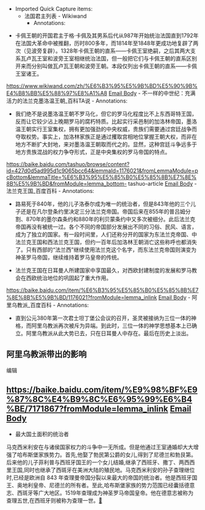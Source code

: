 - Imported Quick Capture items:
    - 法国君主列表 - Wikiwand
        - Annotations:

* 卡佩王朝的开国君主于格·卡佩及其男系后代从987年开始统治法国直到1792年在法国大革命中被推翻，历时800多年，而1814年至1848年更成功地复辟了两次（见波旁复辟）。1328年卡佩王朝的直系——卡佩王室绝嗣，之后其两大支系瓦卢瓦王室和波旁王室相继统治法国，但一般把它们与卡佩王朝的直系区别开来而分别叫做瓦卢瓦王朝和波旁王朝。本段仅列出卡佩王朝的直系——卡佩王室诸王。



https://www.wikiwand.com/zh/%E6%B3%95%E5%9B%BD%E5%90%9B%E4%B8%BB%E5%88%97%E8%A1%A8 [Email Body](https://files.todoist.com/eICAgNo_ix1qZ7hXbCwwixauEMVEbCTc-dXCEgpLaq2hZwEulMf1hk8MW6DoAjo3/by/21878347/as/file.html)
    - 不一样的中世纪：充满活力的法兰克墨洛温王朝_百科TA说
        - Annotations:

* 我们绝不是说墨洛温王朝不罗马化，但它的罗马化程度比不上东西哥特王国，反而让它较少沾上晚期罗马的腐朽特质。比起实行采邑制的加洛林帝国，墨洛温王朝实行王室集权，拥有更加强劲的中央权威，贵族们需要通过宫廷战争而夺取权势。事实上，加洛林家族正是通过攫取宫相地位掌握王朝大权，而非在地方不断扩大封地，来对墨洛温王朝取而代之的。显然，这种宫廷斗争远多于地方贵族混战的权力争夺形式，正是中央集权的罗马帝国的特点。



https://baike.baidu.com/tashuo/browse/content?id=427d0d5ad995d1c9065bcc64&lemmaId=1176021&fromLemmaModule=pcBottom&lemmaTitle=%E6%B3%95%E5%85%B0%E5%85%8B%E7%8E%8B%E5%9B%BD&fromModule=lemma_bottom-
tashuo-article [Email Body](https://files.todoist.com/P096eJjuQxplKCQtIrrICTfQhnQh1_bZTS8IiUhMrLNHar4xPZgj3mJj0CgkON1w/by/21878347/as/file.html)
    - 法兰克王国_百度百科
        - Annotations:

* 路易死于840年，他的儿子洛泰尔成为唯一的统治者，但是843年他的三个儿子还是在凡尔登条约里决定三分法兰克帝国。帝国后来在855年的普吕姆分割、870年的墨尔森条约和880年的利贝蒙条约中又多次被细分。此后法兰克帝国再没有被统一过。各个不同的帝国部分发展出不同的习俗、民风、语言，成为了独立的国家。有一段时间里，人们还称分开的国家为东法兰克帝国、中法兰克王国和西法兰克王国，但约一百年后加洛林王朝消亡这些称呼也都消失了。只有西部的“法兰西”继续使用法兰克这个名字，而东法兰克帝国则演变为神圣罗马帝国，继续维持着罗马皇帝的传统。

* 法兰克王国在日耳曼人所建国家中享国最久，对西欧封建制度的发展和罗马教会在西欧统治地位的巩固起了重大作用。



https://baike.baidu.com/item/%E6%B3%95%E5%85%B0%E5%85%8B%E7%8E%8B%E5%9B%BD/1176021?fromModule=lemma_inlink [Email Body](https://files.todoist.com/NKgkzucQxV43hz_oDhpEiAg3GoI7EFgq7FjxeaAfEZRpSPGqaMgp7BJLVY8HEiP5/by/21878347/as/file.html)
    - 阿里乌教派_百度百科
        - Annotations:

* 直到公元380年第一次君士坦丁堡公会议的召开，圣灵被接纳为三位一体的神格，而阿里乌教派再次被斥为异端。到此时，三位一体的神学思想基本上已确立。阿里乌教派从此大势已去，只在日耳曼人中存在。最后在历史上淡出。

## 阿里乌教派带出的影响

编辑



https://baike.baidu.com/item/%E9%98%BF%E9%87%8C%E4%B9%8C%E6%95%99%E6%B4%BE/7171867?fromModule=lemma_inlink [Email Body](https://files.todoist.com/H01kVOsgmygHky3wj5rnzCp1KdTiYaLFegxClvzjIeV_0mgpWbArx7OQyzWjSDcv/by/21878347/as/file.html)
- 
- 最大国土面积的统治者

马克西米利安在与诸侯国家权力的斗争中一无所成。但是他通过王室通婚却大大增强了哈布斯堡家族势力。首先,他娶了勃民第公爵的女儿,得到了尼德兰和勃艮第。后来他的儿子菲利普与西班牙国王的一个女儿结婚,继承了西班牙、撒丁、两西西里王国,同时也继承了西斑牙在美洲大陆的殖民地。马克西米利安的孙子查理继位时,已经是欧洲自 843 年查理曼帝国分裂以来最大的帝国的统治者。他是西班牙国王、奥地利皇帝、尼德兰的所有者。至此,哈布斯堡家族的势力范围已经囊括德意志、西斑牙等广大地区。1519年查理成为神圣罗马帝国皇帝。他在德意志被称为查理五世,在西班牙则被称为查理一世。[🍎](marginnote3app://note/BF64FD8B-C899-4BEF-8562-0299B3FC4E3C)
